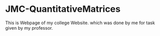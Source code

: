 # JMC-QuantitativeMatrices
This is Webpage of my college Website. which was done by me for task given by my professor.
